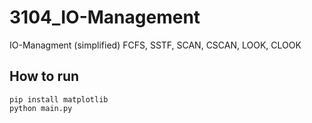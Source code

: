 # 3104_IO-Management
 IO-Managment (simplified) FCFS, SSTF, SCAN, CSCAN, LOOK, CLOOK

## How to run
```
pip install matplotlib
python main.py
```